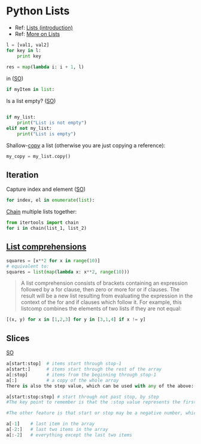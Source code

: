 # Python Lists

* Ref: [Lists (introduction)](https://docs.python.org/3/tutorial/introduction.html#lists)
* Ref: [More on Lists](https://docs.python.org/3/tutorial/datastructures.html#more-on-lists)

```python
l = [val1, val2]
for key in l:
    print key
    
res = map(lambda i: i + 1, l)
```

in ([SO](https://stackoverflow.com/a/12934223/125246))

```python
if myItem in list:
```

Is a list empty? ([SO](https://stackoverflow.com/a/53522/125246))
```python

if my_list:
    print("List is not empty")
elif not my_list:
    print("List is empty")
```

Shallow-[copy](https://www.programiz.com/python-programming/methods/list/copy) a list (otherwise you are just copying a reference):

```python
my_copy = my_list.copy()
```

## Iteration

Capture index and element ([SO](https://stackoverflow.com/a/14532900/125246))

```python
for index, el in enumerate(list):
```

[Chain](https://docs.python.org/2/library/itertools.html#itertools.chain) multiple lists together:

```python
from itertools import chain
for i in chain(list_1, list_2)
```

## [List comprehensions](https://docs.python.org/3/tutorial/datastructures.html#list-comprehensions)

```python
squares = [x**2 for x in range(10)]
# equivalent to:
squares = list(map(lambda x: x**2, range(10)))
```

> A list comprehension consists of brackets containing an expression followed by a for clause, then zero or more for or if clauses. The result will be a new list resulting from evaluating the expression in the context of the for and if clauses which follow it. For example, this listcomp combines the elements of two lists if they are not equal:

```python
[(x, y) for x in [1,2,3] for y in [3,1,4] if x != y]
```

## Slices

[SO](https://stackoverflow.com/a/509295/125246)

```python
a[start:stop]  # items start through stop-1
a[start:]      # items start through the rest of the array
a[:stop]       # items from the beginning through stop-1
a[:]           # a copy of the whole array
There is also the step value, which can be used with any of the above:

a[start:stop:step] # start through not past stop, by step
#The key point to remember is that the :stop value represents the first value that is not in the selected slice. So, the difference between stop and start is the number of elements selected (if step is 1, the default).

#The other feature is that start or stop may be a negative number, which means it counts from the end of the array instead of the beginning. So:

a[-1]    # last item in the array
a[-2:]   # last two items in the array
a[:-2]   # everything except the last two items
```
